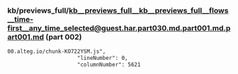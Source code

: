 ### kb/previews_full/kb__previews_full__kb__previews_full__flows__time-first__any_time_selected@guest.har.part030.md.part001.md.part001.md (part 002)

```md
00.alteg.io/chunk-KO722YSM.js",
                      "lineNumber": 0,
                      "columnNumber": 5621
             
```

```
